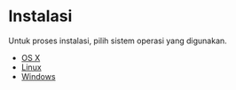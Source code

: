 # Instalasi

Untuk proses instalasi, pilih sistem operasi yang digunakan.

* [OS X](instalasi_os_x.md)
* [Linux](instalasi_linux.md)
* [Windows](instalasi_windows.md)